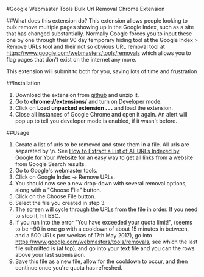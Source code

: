 #Google Webmaster Tools Bulk Url Removal Chrome Extension

##What does this extension do?
This extension allows people looking to bulk remove multiple pages showing up in the Google Index, such as a site that has changed substantially. Normally Google forces you to input these one by one through their 90 day temporary hiding tool at the Google Index > Remove URLs tool and their not so obvious URL removal tool at https://www.google.com/webmasters/tools/removals which allows you to flag pages that don't exist on the internet any more.

This extension will submit to both for you, saving lots of time and frustration


##Installation 
1.  Download the extension from [github](https://github.com/noitcudni/google-webmaster-tools-bulk-url-removal/archive/master.zip) and unzip it.
2. Go to **chrome://extensions/** and turn on Developer mode.
3. Click on **Load unpacked extension . . .** and load the extension.
4. Close all instances of Google Chrome and open it again. An alert will pop up to tell you developer mode is enabled, if it wasn't before.

##Usage
1. Create a list of urls to be removed and store them in a file. All urls are separated by \n. See [How to Extract a List of All URLs Indexed by Google for Your Website](https://www.highposition.com/blog/how-to-extract-list-urls-indexed-by-google-for-your-website/) for an easy way to get all links from a website from Google Search results.
2. Go to Google's webmaster tools.
3. Click on Google Index -> Remove URLs.
4. You should now see a new drop-down with several removal options, along with a "Choose File" button.
5. Click on the Choose File button.
6. Select the file you created in step 3.
7. The screen will cycle through the URLs from the file in order. If you need to stop it, hit ESC.
8. If you run into the error "You have exceeded your quota limit!", (seems to be ~90 in one go with a cooldown of about 15 minutes in between, and a 500 URLs per weekas of 17th May 2017), go into https://www.google.com/webmasters/tools/removals, see which the last file submitted is (at top), and go into your text file and you can the rows above your last submission.
9. Save this file as a new file, allow for the cooldown to occur, and then continue once you're quota has refreshed.
